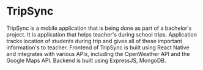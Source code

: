 # TripSync

TripSync is a mobile application that is being done as part of a bachelor's project. It is application that helps teacher's during school trips. Application tracks location of students during trip and gives all of these important information's to teacher. Frontend of TripSync is built using React Native and integrates with various APIs, including the OpenWeather API and the Google Maps API. Backend is built using ExpressJS, MongoDB.